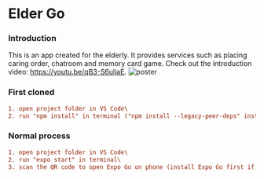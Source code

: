 # Elder Go
### Introduction
This is an app created for the elderly. It provides services such as placing caring order, chatroom and memory card game. Check out the introduction video: https://youtu.be/qB3-S6uljaE.
![poster](https://github.com/yvonneyanng/ElderGoApp/assets/87819342/3abc6788-c043-463e-9ea9-b64a64667ca2=100x80)

### First cloned
```diff
1. open project folder in VS Code\
2. run "npm install" in terminal ("npm install --legacy-peer-deps" instaed if error is shown)
```

### Normal process
```diff
1. open project folder in VS Code\
2. run "expo start" in terminal\
3. scan the QR code to open Expo Go on phone (install Expo Go first if it hasn't been installed yet)
```
